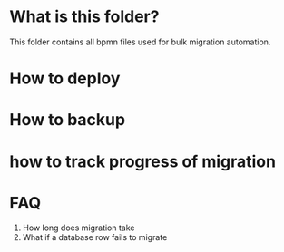# What is this folder?

This folder contains all bpmn files used for bulk migration automation.


# How to deploy

# How to backup

# how to track progress of migration

# FAQ

1. How long does migration take
1. What if a database row fails to migrate
